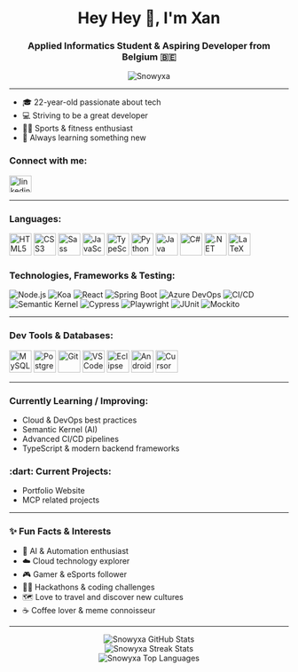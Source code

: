 <h1 align="center">Hey Hey 👋, I'm Xan</h1>
<h3 align="center">Applied Informatics Student & Aspiring Developer from Belgium 🇧🇪</h3>

<p align="center">
  <img src="https://komarev.com/ghpvc/?username=Snowyxa&label=Profile%20views&color=53d5fd&style=flat" alt="Snowyxa" />
</p>

---

- 🎓 22-year-old passionate about tech
- 💻 Striving to be a great developer
- 🏋️‍♂️ Sports & fitness enthusiast
- 🌱 Always learning something new

<h3 align="left">Connect with me:</h3>
<p align="left">
  <a href="https://www.linkedin.com/in/xan-pinson/" target="blank">
    <img align="center" src="https://raw.githubusercontent.com/rahuldkjain/github-profile-readme-generator/master/src/images/icons/Social/linked-in-alt.svg" alt="linkedin" height="30" width="40" />
  </a>
</p>

---

<h3 align="left">Languages:</h3>
<p align="left">
  <img src="https://cdn.jsdelivr.net/gh/devicons/devicon/icons/html5/html5-original.svg" height="40" alt="HTML5"/>
  <img src="https://cdn.jsdelivr.net/gh/devicons/devicon/icons/css3/css3-original.svg" height="40" alt="CSS3"/>
  <img src="https://cdn.jsdelivr.net/gh/devicons/devicon/icons/sass/sass-original.svg" height="40" alt="Sass"/>
  <img src="https://cdn.jsdelivr.net/gh/devicons/devicon/icons/javascript/javascript-original.svg" height="40" alt="JavaScript"/>
  <img src="https://cdn.jsdelivr.net/gh/devicons/devicon/icons/typescript/typescript-original.svg" height="40" alt="TypeScript"/>
  <img src="https://cdn.jsdelivr.net/gh/devicons/devicon/icons/python/python-original.svg" height="40" alt="Python"/>
  <img src="https://cdn.jsdelivr.net/gh/devicons/devicon/icons/java/java-original.svg" height="40" alt="Java"/>
  <img src="https://cdn.jsdelivr.net/gh/devicons/devicon/icons/csharp/csharp-original.svg" height="40" alt="C#"/>
  <img src="https://cdn.jsdelivr.net/gh/devicons/devicon/icons/dot-net/dot-net-original.svg" height="40" alt=".NET"/>
  <img src="https://cdn.jsdelivr.net/gh/devicons/devicon/icons/latex/latex-original.svg" height="40" alt="LaTeX"/>
</p>


<h3 align="left">Technologies, Frameworks & Testing:</h3>
<p align="left">
  <img alt="Node.js" src="https://img.shields.io/badge/Node.js-%235FA04E?style=for-the-badge&logo=nodedotjs&logoColor=white">
  <img alt="Koa" src="https://img.shields.io/badge/Koa-%2333333D?style=for-the-badge&logo=koa">
  <img alt="React" src="https://img.shields.io/badge/React-%2361DAFB?style=for-the-badge&logo=react&logoColor=black">
  <img alt="Spring Boot" src="https://img.shields.io/badge/Spring%20Boot-%236DB33F?style=for-the-badge&logo=springboot&logoColor=white">
  <img alt="Azure DevOps" src="https://img.shields.io/badge/Azure%20DevOps-0078D7?style=for-the-badge&logo=azuredevops&logoColor=white">
  <img alt="CI/CD" src="https://img.shields.io/badge/GitHub%20Actions-2088FF?style=for-the-badge&logo=githubactions&logoColor=white">
  <img alt="Semantic Kernel" src="https://img.shields.io/badge/Semantic%20Kernel-0066B8?style=for-the-badge&logo=microsoft&logoColor=white">
  <img alt="Cypress" src="https://img.shields.io/badge/Cypress-%2369D3A7?style=for-the-badge&logo=cypress&logoColor=white">
  <img alt="Playwright" src="https://img.shields.io/badge/Playwright-2EAD33?style=for-the-badge&logo=playwright&logoColor=white">
  <img alt="JUnit" src="https://img.shields.io/badge/JUnit5-%2325A162?style=for-the-badge&logo=junit5&logoColor=white">
  <img alt="Mockito" src="https://img.shields.io/badge/Mockito-%2382A14D?style=for-the-badge&logoColor=white">
</p>

---

<h3 align="left">Dev Tools & Databases:</h3>
<p align="left">
  <img src="https://cdn.jsdelivr.net/gh/devicons/devicon/icons/mysql/mysql-original.svg" height="40" alt="MySQL"/>
  <img src="https://cdn.jsdelivr.net/gh/devicons/devicon/icons/postgresql/postgresql-original.svg" height="40" alt="PostgreSQL"/>
  <img src="https://cdn.jsdelivr.net/gh/devicons/devicon/icons/git/git-original.svg" height="40" alt="Git"/>
  <img src="https://cdn.jsdelivr.net/gh/devicons/devicon/icons/vscode/vscode-original.svg" height="40" alt="VSCode"/>
  <img src="https://cdn.jsdelivr.net/gh/devicons/devicon/icons/eclipse/eclipse-original.svg" height="40" alt="Eclipse"/>
  <img src="https://cdn.jsdelivr.net/gh/devicons/devicon/icons/androidstudio/androidstudio-original.svg" height="40" alt="Android Studio"/>
  <img src="https://cdn.jsdelivr.net/gh/devicons/devicon/icons/cursor/cursor-original.svg" height="40" alt="Cursor"/>
</p>

---

<h3 align="left">Currently Learning / Improving:</h3>

- Cloud & DevOps best practices
- Semantic Kernel (AI)
- Advanced CI/CD pipelines
- TypeScript & modern backend frameworks

<h3 align="left">:dart: Current Projects:</h3>

- Portfolio Website
- MCP related projects

---

<h3 align="left">✨ Fun Facts & Interests</h3>

- 🤖 AI & Automation enthusiast
- ☁️ Cloud technology explorer
- 🎮 Gamer & eSports follower
- 🧑‍💻 Hackathons & coding challenges
- 🗺️ Love to travel and discover new cultures
- ☕ Coffee lover & meme connoisseur

---

<p align="center">
  <img src="https://github-readme-stats.vercel.app/api?username=Snowyxa&show_icons=true&theme=tokyonight" alt="Snowyxa GitHub Stats" />
  <br/>
  <img src="https://github-readme-streak-stats.herokuapp.com/?user=Snowyxa&theme=tokyonight" alt="Snowyxa Streak Stats" />
  <br/>
  <img src="https://github-readme-stats.vercel.app/api/top-langs/?username=Snowyxa&layout=compact&theme=tokyonight" alt="Snowyxa Top Languages" />
</p>
